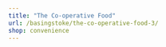 ```yaml
---
title: "The Co-operative Food"
url: /basingstoke/the-co-operative-food-3/
shop: convenience
---
```

